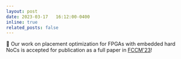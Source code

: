 ```yaml
---
layout: post
date: 2023-03-17   16:12:00-0400
inline: true
related_posts: false
---
```


📜 Our work on placement optimization for FPGAs with embedded hard NoCs is accepted for publication as a full paper in [FCCM'23](https://www.fccm.org/past/2023/)!